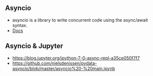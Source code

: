 ## Asyncio
* asyncio is a library to write concurrent code using the async/await syntax.
* [Docs](https://docs.python.org/3/library/asyncio.html)

## Asyncio & Jupyter
* https://blog.jupyter.org/ipython-7-0-async-repl-a35ce050f7f7
* https://github.com/nielsdenissen/pydata-asyncio/blob/master/asyncio%20-%20main.ipynb